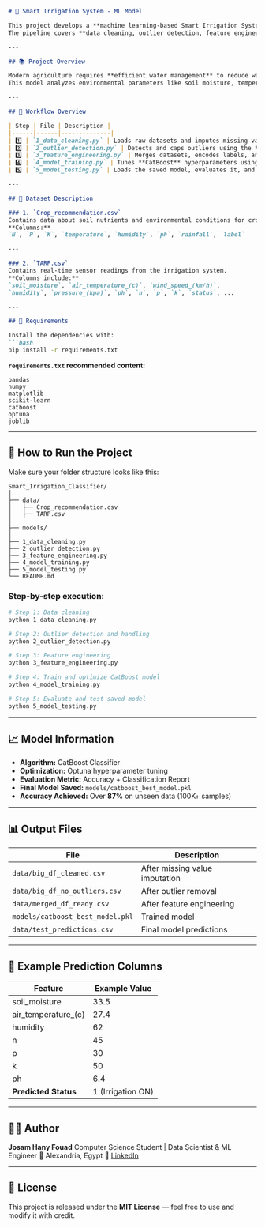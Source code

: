 ````markdown
# 🌱 Smart Irrigation System - ML Model

This project develops a **machine learning-based Smart Irrigation System** that predicts whether irrigation should be **ON or OFF** based on environmental, soil, and nutrient data.  
The pipeline covers **data cleaning, outlier detection, feature engineering, model training, and testing** using the **CatBoost classifier optimized with Optuna**.

---

## 📚 Project Overview

Modern agriculture requires **efficient water management** to reduce waste and improve crop yield.  
This model analyzes environmental parameters like soil moisture, temperature, humidity, rainfall, and nutrient levels (N, P, K) to determine irrigation needs automatically.

---

## 🧩 Workflow Overview

| Step | File | Description |
|------|------|--------------|
| 1️⃣ | `1_data_cleaning.py` | Loads raw datasets and imputes missing values using **KNN Imputer** |
| 2️⃣ | `2_outlier_detection.py` | Detects and caps outliers using the **IQR method** |
| 3️⃣ | `3_feature_engineering.py` | Merges datasets, encodes labels, and creates new derived features |
| 4️⃣ | `4_model_training.py` | Tunes **CatBoost** hyperparameters using **Optuna** and trains the model |
| 5️⃣ | `5_model_testing.py` | Loads the saved model, evaluates it, and saves predictions |

---

## 🧠 Dataset Description

### 1. `Crop_recommendation.csv`
Contains data about soil nutrients and environmental conditions for crop recommendations.  
**Columns:**  
`N`, `P`, `K`, `temperature`, `humidity`, `ph`, `rainfall`, `label`

---

### 2. `TARP.csv`
Contains real-time sensor readings from the irrigation system.  
**Columns include:**  
`soil_moisture`, `air_temperature_(c)`, `wind_speed_(km/h)`,  
`humidity`, `pressure_(kpa)`, `ph`, `n`, `p`, `k`, `status`, ...

---

## 🧰 Requirements

Install the dependencies with:
```bash
pip install -r requirements.txt
````

**`requirements.txt` recommended content:**

```
pandas
numpy
matplotlib
scikit-learn
catboost
optuna
joblib
```

---

## 🚀 How to Run the Project

Make sure your folder structure looks like this:

```
Smart_Irrigation_Classifier/
│
├── data/
│   ├── Crop_recommendation.csv
│   ├── TARP.csv
│
├── models/
│
├── 1_data_cleaning.py
├── 2_outlier_detection.py
├── 3_feature_engineering.py
├── 4_model_training.py
├── 5_model_testing.py
└── README.md
```

### Step-by-step execution:

```bash
# Step 1: Data cleaning
python 1_data_cleaning.py

# Step 2: Outlier detection and handling
python 2_outlier_detection.py

# Step 3: Feature engineering
python 3_feature_engineering.py

# Step 4: Train and optimize CatBoost model
python 4_model_training.py

# Step 5: Evaluate and test saved model
python 5_model_testing.py
```

---

## 📈 Model Information

* **Algorithm:** CatBoost Classifier
* **Optimization:** Optuna hyperparameter tuning
* **Evaluation Metric:** Accuracy + Classification Report
* **Final Model Saved:** `models/catboost_best_model.pkl`
* **Accuracy Achieved:** Over **87%** on unseen data (100K+ samples)

---

## 📊 Output Files

| File                             | Description                    |
| -------------------------------- | ------------------------------ |
| `data/big_df_cleaned.csv`        | After missing value imputation |
| `data/big_df_no_outliers.csv`    | After outlier removal          |
| `data/merged_df_ready.csv`       | After feature engineering      |
| `models/catboost_best_model.pkl` | Trained model                  |
| `data/test_predictions.csv`      | Final model predictions        |

---

## 🧩 Example Prediction Columns

| Feature              | Example Value     |
| -------------------- | ----------------- |
| soil_moisture        | 33.5              |
| air_temperature_(c)  | 27.4              |
| humidity             | 62                |
| n                    | 45                |
| p                    | 30                |
| k                    | 50                |
| ph                   | 6.4               |
| **Predicted Status** | 1 (Irrigation ON) |

---

## 🧑‍💻 Author

**Josam Hany Fouad**
Computer Science Student | Data Scientist & ML Engineer
📍 Alexandria, Egypt
🔗 [LinkedIn](https://www.linkedin.com/in/josamhany/)

---

## 🏁 License

This project is released under the **MIT License** — feel free to use and modify it with credit.

